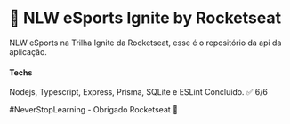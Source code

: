 # 🚀 NLW eSports Ignite by Rocketseat
NLW eSports na Trilha Ignite da Rocketseat, esse é o repositório da api da aplicação.

#### Techs
Nodejs, Typescript, Express, Prisma, SQLite e ESLint
Concluído. ✅ 6/6

#NeverStopLearning - Obrigado Rocketseat 💜